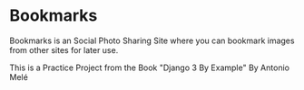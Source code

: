# Bookmarks

Bookmarks is an Social Photo Sharing Site where you can bookmark images from other sites for later use.

This is a Practice Project from the Book "Django 3 By Example" By Antonio Melé

